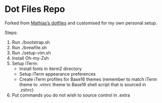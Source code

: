 # Dot Files Repo

Forked from [Mathias’s dotfiles](https://github.com/mathiasbynens/dotfiles) and customised for my own personal setup.

Steps:

1. Run ./bootstrap.sh
2. Run ./brewfile.sh
3. Run ./setup-vim.sh
4. Install Oh-my-Zsh
5. Setup iTerm:
    - Install fonts in iterm2 directory
    - Setup iTerm appearance preferences
    - Create iTerm profiles for Base16 themes (remember to match iTerm theme to .vimrc theme to Base16 shell script that is sourced in .zshrc)
6. Put commands you do not wish to source control in .extra

